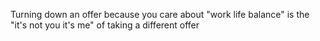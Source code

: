 Turning down an offer because you care about "work life balance" is the "it's not you it's me" of taking a different offer

